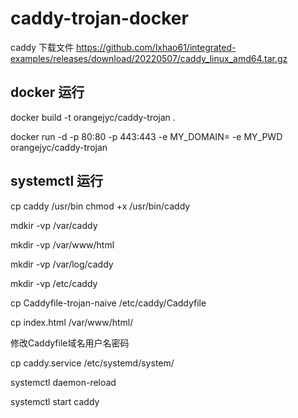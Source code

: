 # caddy-trojan-docker

caddy 下载文件
https://github.com/lxhao61/integrated-examples/releases/download/20220507/caddy_linux_amd64.tar.gz


## docker 运行
docker build -t orangejyc/caddy-trojan .

docker run -d -p 80:80 -p 443:443 -e MY_DOMAIN= -e MY_PWD orangejyc/caddy-trojan


## systemctl 运行

cp caddy /usr/bin
chmod +x /usr/bin/caddy

mdkir -vp /var/caddy

mkdir -vp /var/www/html

mkdir -vp /var/log/caddy

mkdir -vp /etc/caddy

cp Caddyfile-trojan-naive /etc/caddy/Caddyfile

cp index.html /var/www/html/

修改Caddyfile域名用户名密码

cp caddy.service /etc/systemd/system/

systemctl daemon-reload 

systemctl start caddy
